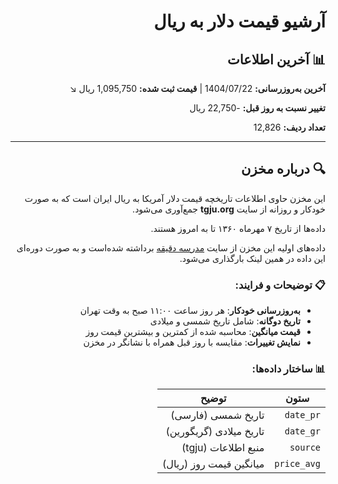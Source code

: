 
<div dir="rtl" align="right">
  <h1>آرشیو قیمت دلار به ریال</h1>

  <h2>📊 آخرین اطلاعات</h2>
  <p><strong>آخرین به‌روزرسانی:</strong> 1404/07/22 | <strong>قیمت ثبت شده:</strong> 1,095,750 ریال ↘️</p>
  <p><strong>تغییر نسبت به روز قبل:</strong> -22,750 ریال</p>
  <p><strong>تعداد ردیف‌:</strong> 12,826</p>

  <hr />

  <h2>🔍 درباره مخزن</h2>
  <p>این مخزن حاوی اطلاعات تاریخچه قیمت دلار آمریکا به ریال ایران است که به صورت خودکار و روزانه از سایت <strong>tgju.org</strong> جمع‌آوری می‌شود.</p>
  <p>داده‌ها از تاریخ ۷ مهرماه ۱۳۶۰ تا به امروز هستند.</p>
  <p>داده‌های اولیه این مخزن از سایت <a href="https://d-learn.ir/usd-price/">مدرسه دقیقه</a> برداشته شده‌است و به صورت دوره‌ای این داده‌ در همین لینک بارگذاری می‌شود.</p>

  <h3>📋 توضیحات و فرایند:</h3>
  <ul>
    <li><strong>به‌روزرسانی خودکار</strong>: هر روز ساعت ۱۱:۰۰ صبح به وقت تهران</li>
    <li><strong>تاریخ دوگانه</strong>: شامل تاریخ شمسی و میلادی</li>
    <li><strong>قیمت میانگین</strong>: محاسبه شده از کمترین و بیشترین قیمت روز</li>
    <li><strong>نمایش تغییرات</strong>: مقایسه با روز قبل همراه با نشانگر در مخزن</li>
  </ul>

  <h3>📊 ساختار داده‌ها:</h3>
  <table>
    <thead>
      <tr><th>ستون</th><th>توضیح</th></tr>
    </thead>
    <tbody>
      <tr><td><code>date_pr</code></td><td>تاریخ شمسی (فارسی)</td></tr>
      <tr><td><code>date_gr</code></td><td>تاریخ میلادی (گریگورین)</td></tr>
      <tr><td><code>source</code></td><td>منبع اطلاعات (tgju)</td></tr>
      <tr><td><code>price_avg</code></td><td>میانگین قیمت روز (ریال)</td></tr>
    </tbody>
  </table>
</div>

